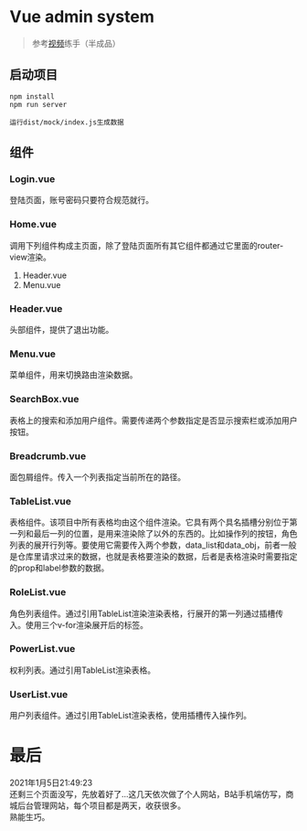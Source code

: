 # Vue admin system
> 参考[视频](https://www.bilibili.com/video/BV1EE411B7SU)练手（半成品）

## 启动项目
```
npm install
npm run server

运行dist/mock/index.js生成数据
```

## 组件
### Login.vue
登陆页面，账号密码只要符合规范就行。

### Home.vue
调用下列组件构成主页面，除了登陆页面所有其它组件都通过它里面的router-view渲染。
1. Header.vue
2. Menu.vue

### Header.vue
头部组件，提供了退出功能。

### Menu.vue
菜单组件，用来切换路由渲染数据。

### SearchBox.vue
表格上的搜索和添加用户组件。需要传递两个参数指定是否显示搜索栏或添加用户按钮。

### Breadcrumb.vue
面包屑组件。传入一个列表指定当前所在的路径。

### TableList.vue
表格组件。该项目中所有表格均由这个组件渲染。它具有两个具名插槽分别位于第一列和最后一列的位置，是用来渲染除了以外的东西的。比如操作列的按钮，角色列表的展开行列等。要使用它需要传入两个参数，data_list和data_obj，前者一般是仓库里请求过来的数据，也就是表格要渲染的数据，后者是表格渲染时需要指定的prop和label参数的数据。

### RoleList.vue
角色列表组件。通过引用TableList渲染渲染表格，行展开的第一列通过插槽传入。使用三个v-for渲染展开后的标签。

### PowerList.vue
权利列表。通过引用TableList渲染表格。

### UserList.vue
用户列表组件。通过引用TableList渲染表格，使用插槽传入操作列。

# 最后
2021年1月5日21:49:23\
还剩三个页面没写，先放着好了...这几天依次做了个人网站，B站手机端仿写，商城后台管理网站，每个项目都是两天，收获很多。\
熟能生巧。


